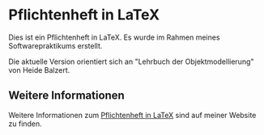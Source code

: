 Pflichtenheft in LaTeX
======================
Dies ist ein Pflichtenheft in LaTeX. Es wurde im Rahmen meines Softwarepraktikums erstellt.

Die aktuelle Version orientiert sich an "Lehrbuch der Objektmodellierung" von Heide Balzert.

Weitere Informationen
---------------------
Weitere Informationen zum [Pflichtenheft in LaTeX](http://www.karllorey.de/informatik-studium/vorlesungen/softwarepraktikum/pflichtenheft-in-latex/)
sind auf meiner Website zu finden.
